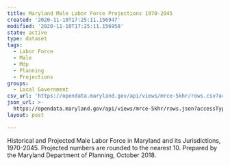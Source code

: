 ```yaml
---
title: Maryland Male Labor Force Projections 1970-2045
created: '2020-11-10T17:25:11.156947'
modified: '2020-11-10T17:25:11.156958'
state: active
type: dataset
tags:
  - Labor Force
  - Male
  - Mdp
  - Planning
  - Projections
groups:
  - Local Government
csv_url: 'https://opendata.maryland.gov/api/views/mrce-5khr/rows.csv?accessType=DOWNLOAD'
json_url: >-
  https://opendata.maryland.gov/api/views/mrce-5khr/rows.json?accessType=DOWNLOAD
layout: post

---
```

Historical and Projected Male Labor Force in Maryland and its Jurisdictions, 1970-2045.
Projected numbers are rounded to the nearest 10.
Prepared by the Maryland Department of Planning, October 2018.
